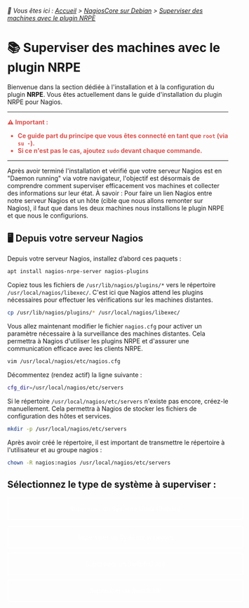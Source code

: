 <link rel="stylesheet" type="text/css" href="/assets/css/blue-theme.css">

###### 📂 Vous êtes ici : [Accueil](../../index.md) > [NagiosCore sur Debian](../../index.md) > [Superviser des machines avec le plugin NRPE](superviser-nrpe.md)

# 📚 Superviser des machines avec le plugin NRPE

Bienvenue dans la section dédiée à l'installation et à la configuration du plugin **NRPE**. Vous êtes actuellement dans le guide d'installation du plugin NRPE pour Nagios.

---
<!-- Alerte importante concernant les droits d'utilisateur -->
<div style="color: #d9534f; font-weight: bold; margin-bottom: 1em;">
  ⚠️ <strong>Important :</strong>
  <ul>
    <li>Ce guide part du principe que vous êtes connecté en tant que <code>root</code> (via <code>su -</code>).</li>
    <li>Si ce n'est pas le cas, ajoutez <code>sudo</code> devant chaque commande.</li>
  </ul>
</div>

---
Après avoir terminé l'installation et vérifié que votre serveur Nagios est en "Daemon running" via votre navigateur, l'objectif est désormais de comprendre comment superviser efficacement vos machines et collecter des informations sur leur état. À savoir : Pour faire un lien Nagios entre notre serveur Nagios et un hôte (cible que nous allons remonter sur Nagios), il faut que dans les deux machines nous installions le plugin NRPE et que nous le configurions.  

## 🖥️ Depuis votre serveur Nagios
Depuis votre serveur Nagios, installez d’abord ces paquets :

```bash
apt install nagios-nrpe-server nagios-plugins
```

Copiez tous les fichiers de `/usr/lib/nagios/plugins/*` vers le répertoire `/usr/local/nagios/libexec/`. C'est ici que Nagios attend les plugins nécessaires pour effectuer les vérifications sur les machines distantes.

```bash
cp /usr/lib/nagios/plugins/* /usr/local/nagios/libexec/
```

Vous allez maintenant modifier le fichier `nagios.cfg` pour activer un paramètre nécessaire à la surveillance des machines distantes. Cela permettra à Nagios d'utiliser les plugins NRPE et d'assurer une communication efficace avec les clients NRPE.
```bash
vim /usr/local/nagios/etc/nagios.cfg
```

Décommentez (rendez actif) la ligne suivante :

```bash
cfg_dir=/usr/local/nagios/etc/servers
```

Si le répertoire `/usr/local/nagios/etc/servers` n'existe pas encore, créez-le manuellement. Cela permettra à Nagios de stocker les fichiers de configuration des hôtes et services.

```bash
mkdir -p /usr/local/nagios/etc/servers
```

Après avoir créé le répertoire, il est important de transmettre le répertoire à l'utilisateur et au groupe nagios : 

```bash
chown -R nagios:nagios /usr/local/nagios/etc/servers
```

## Sélectionnez le type de système à superviser :

<!-- Styles CSS intégrés pour les boutons -->
<style>
    .button {
        display: block; /* Affiche le bouton comme un bloc pour qu'il prenne toute la largeur */
        width: 100%; /* Prend toute la largeur de la page */
        border: 2px solid white; /* Contour blanc */
        border-radius: 5px; /* Arrondir les coins */
        padding: 15px; /* Espacement intérieur */
        text-align: center; /* Centrer le texte */
        cursor: pointer; /* Changer le curseur pour indiquer que c'est cliquable */
        margin: 10px 0; /* Espacement vertical entre les boutons */
        transition: background-color 0.3s; /* Animation de transition pour le survol */
        color: white; /* Couleur du texte */
        text-decoration: none; /* Pas de soulignement */
    }

    .button:hover {
        background-color: rgba(255, 255, 255, 0.1); /* Changement de couleur au survol */
    }

    /* Ajout de cette règle pour empêcher le changement de couleur par défaut des liens */
    .button:visited,
    .button:link {
        color: white; /* Couleur du texte pour les liens */
    }

    .button:focus {
        outline: none; /* Supprimer le contour par défaut au focus */
    }
</style>

<!-- Les boutons -->
<a class="button" href="supervision/linux-debian.md" target="_blank">Superviser un Système Linux (Debian)</a>

<a class="button" href="supervision/windows.md">Superviser un Système Windows</a>
<a class="button" href="supervision/switch-cisco.md">Superviser un Switch Cisco</a>
<a class="button" href="supervision/switch-hp.md">Superviser un Switch HP</a>
